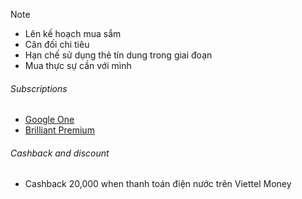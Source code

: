 > [!note]
> - Lên kế hoạch mua sắm
> - Cân đối chi tiêu
> - Hạn chế sử dụng thẻ tín dung trong giai đoạn
> - Mua thực sự cần với mình 

###### Subscriptions

- [Google One](https://one.google.com)
- [Brilliant Premium](https://brilliant.org/payment/subscription_settings)

###### Cashback and discount

- Cashback 20,000 when thanh toán điện nước trên Viettel Money